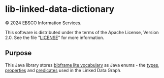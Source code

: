 # lib-linked-data-dictionary
© 2024 EBSCO Information Services.

This software is distributed under the terms of the Apache License, Version 2.0.
See the file "[LICENSE](LICENSE)" for more information.

## Purpose

This Java library stores [bibframe lite vocabulary](https://bibfra.me/) as Java enums - the
[types](src/main/java/org/folio/ld/dictionary/ResourceTypeDictionary.java),
[properties](src/main/java/org/folio/ld/dictionary/PropertyDictionary.java) and
[predicates](src/main/java/org/folio/ld/dictionary/PredicateDictionary.java) used in the Linked Data Graph.
